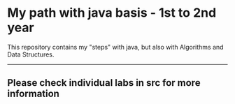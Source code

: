 # My path with java basis - 1st to 2nd year
This repository contains my "steps" with java, but also with Algorithms and Data Structures.

<hr>

## Please check individual labs in src for more information
